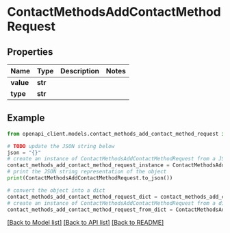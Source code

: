 # ContactMethodsAddContactMethodRequest


## Properties

Name | Type | Description | Notes
------------ | ------------- | ------------- | -------------
**value** | **str** |  | 
**type** | **str** |  | 

## Example

```python
from openapi_client.models.contact_methods_add_contact_method_request import ContactMethodsAddContactMethodRequest

# TODO update the JSON string below
json = "{}"
# create an instance of ContactMethodsAddContactMethodRequest from a JSON string
contact_methods_add_contact_method_request_instance = ContactMethodsAddContactMethodRequest.from_json(json)
# print the JSON string representation of the object
print(ContactMethodsAddContactMethodRequest.to_json())

# convert the object into a dict
contact_methods_add_contact_method_request_dict = contact_methods_add_contact_method_request_instance.to_dict()
# create an instance of ContactMethodsAddContactMethodRequest from a dict
contact_methods_add_contact_method_request_from_dict = ContactMethodsAddContactMethodRequest.from_dict(contact_methods_add_contact_method_request_dict)
```
[[Back to Model list]](../README.md#documentation-for-models) [[Back to API list]](../README.md#documentation-for-api-endpoints) [[Back to README]](../README.md)



